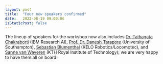 ```yaml
---
layout: post
title:  "Four new speakers confirmed"
date:   2022-08-19 09:00:00
isStaticPost: false
---
```


The lineup of speakers for the workshop now also includes [Dr. Tathagata Chakraborti](https://researcher.watson.ibm.com/researcher/view.php?person=ibm-tathagata.chakraborti1) (IBM Research AI), [Prof. Dr. Danesh Tarapore](https://www.southampton.ac.uk/people/5xjmvy/doctor-danesh-tarapore) (University of Southampton), [Sebastian Blumenthal](https://de.linkedin.com/in/sebastian-blumenthal-b1b273219) (KELO Robotics/Locomotec), and [Sanne van Waveren](https://www.kth.se/profile/sannevw?l=en) (KTH Royal Institute of Technology); we are very happy to have them all on board!
